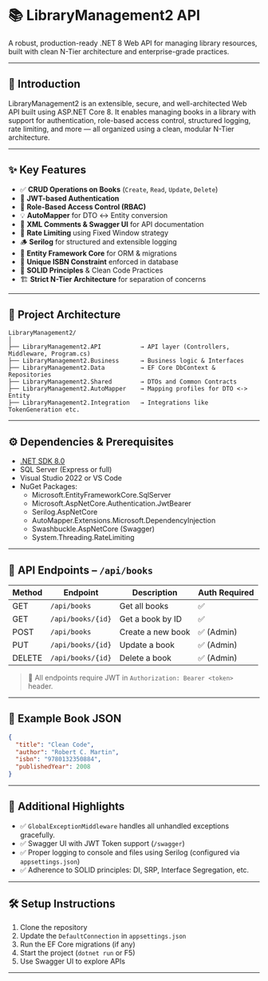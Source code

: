 # 📚 LibraryManagement2 API

A robust, production-ready .NET 8 Web API for managing library resources, built with clean N-Tier architecture and enterprise-grade practices.

---

## 🚀 Introduction

LibraryManagement2 is an extensible, secure, and well-architected Web API built using ASP.NET Core 8. It enables managing books in a library with support for authentication, role-based access control, structured logging, rate limiting, and more — all organized using a clean, modular N-Tier architecture.

---

## ✨ Key Features

- ✅ **CRUD Operations on Books** (`Create`, `Read`, `Update`, `Delete`)
- 🔐 **JWT-based Authentication**
- 👥 **Role-Based Access Control (RBAC)**
- 💡 **AutoMapper** for DTO ↔ Entity conversion
- 📜 **XML Comments & Swagger UI** for API documentation
- 🔁 **Rate Limiting** using Fixed Window strategy
- 🪵 **Serilog** for structured and extensible logging
- 🧠 **Entity Framework Core** for ORM & migrations
- 🧾 **Unique ISBN Constraint** enforced in database
- 🧱 **SOLID Principles** & Clean Code Practices
- 🏗️ **Strict N-Tier Architecture** for separation of concerns

---

## 📂 Project Architecture

```
LibraryManagement2/
│
├── LibraryManagement2.API           → API layer (Controllers, Middleware, Program.cs)
├── LibraryManagement2.Business      → Business logic & Interfaces
├── LibraryManagement2.Data          → EF Core DbContext & Repositories
├── LibraryManagement2.Shared        → DTOs and Common Contracts
├── LibraryManagement2.AutoMapper    → Mapping profiles for DTO <-> Entity
├── LibraryManagement2.Integration   → Integrations like TokenGeneration etc.
```

---

## ⚙️ Dependencies & Prerequisites

- [.NET SDK 8.0](https://dotnet.microsoft.com/en-us/download)
- SQL Server (Express or full)
- Visual Studio 2022 or VS Code
- NuGet Packages:
  - Microsoft.EntityFrameworkCore.SqlServer
  - Microsoft.AspNetCore.Authentication.JwtBearer
  - Serilog.AspNetCore
  - AutoMapper.Extensions.Microsoft.DependencyInjection
  - Swashbuckle.AspNetCore (Swagger)
  - System.Threading.RateLimiting

---

## 🔑 API Endpoints – `/api/books`

| Method | Endpoint           | Description             | Auth Required |
|--------|--------------------|-------------------------|---------------|
| GET    | `/api/books`       | Get all books           | ✅            |
| GET    | `/api/books/{id}`  | Get a book by ID        | ✅            |
| POST   | `/api/books`       | Create a new book       | ✅ (Admin)    |
| PUT    | `/api/books/{id}`  | Update a book           | ✅ (Admin)    |
| DELETE | `/api/books/{id}`  | Delete a book           | ✅ (Admin)    |

> 📘 All endpoints require JWT in `Authorization: Bearer <token>` header.

---

## 🧪 Example Book JSON

```json
{
  "title": "Clean Code",
  "author": "Robert C. Martin",
  "isbn": "9780132350884",
  "publishedYear": 2008
}
```

---

## 📌 Additional Highlights

- ✅ `GlobalExceptionMiddleware` handles all unhandled exceptions gracefully.
- ✅ Swagger UI with JWT Token support (`/swagger`)
- ✅ Proper logging to console and files using Serilog (configured via `appsettings.json`)
- ✅ Adherence to SOLID principles: DI, SRP, Interface Segregation, etc.

---

## 🛠️ Setup Instructions

1. Clone the repository
2. Update the `DefaultConnection` in `appsettings.json`
3. Run the EF Core migrations (if any)
4. Start the project (`dotnet run` or F5)
5. Use Swagger UI to explore APIs

---

